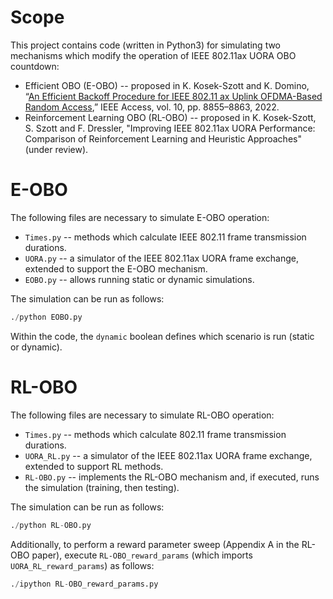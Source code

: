 # Scope

This project contains code (written in Python3) for simulating two mechanisms which modify the operation of IEEE 802.11ax UORA OBO countdown:

- Efficient OBO (E-OBO) -- proposed in K. Kosek-Szott and K. Domino, “[An Efficient Backoff Procedure for IEEE 802.11 ax Uplink OFDMA-Based Random Access](https://ieeexplore.ieee.org/abstract/document/9669929),” IEEE Access, vol. 10, pp. 8855–8863, 2022.
- Reinforcement Learning OBO (RL-OBO) -- proposed in K. Kosek-Szott, S. Szott and F. Dressler, "Improving IEEE 802.11ax UORA Performance: Comparison of Reinforcement Learning and Heuristic
  Approaches" (under review).

# E-OBO

The following files are necessary to simulate E-OBO operation:

- `Times.py` -- methods which calculate IEEE 802.11 frame transmission durations.
- `UORA.py` -- a simulator of the IEEE 802.11ax UORA frame exchange, extended to support the E-OBO mechanism.
- `EOBO.py` -- allows running static or dynamic simulations.

The simulation can be run as follows:

```python
./python EOBO.py
```

Within the code, the `dynamic` boolean defines which scenario is run (static or dynamic). 

# RL-OBO

The following files are necessary to simulate RL-OBO operation:

- `Times.py` -- methods which calculate 802.11 frame transmission durations.
- `UORA_RL.py` -- a simulator of the IEEE 802.11ax UORA frame exchange, extended to support RL methods.
- `RL-OBO.py` -- implements the RL-OBO mechanism and, if executed, runs the simulation (training, then testing).

The simulation can be run as follows:

```python
./python RL-OBO.py
```

Additionally, to perform a reward parameter sweep (Appendix A in the RL-OBO paper), execute `RL-OBO_reward_params` (which imports `UORA_RL_reward_params`) as follows:

```python
./ipython RL-OBO_reward_params.py
```

